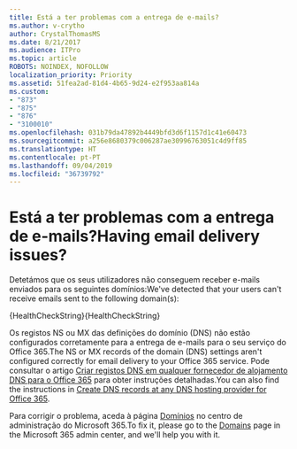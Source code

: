 ```yaml
---
title: Está a ter problemas com a entrega de e-mails?
ms.author: v-crytho
author: CrystalThomasMS
ms.date: 8/21/2017
ms.audience: ITPro
ms.topic: article
ROBOTS: NOINDEX, NOFOLLOW
localization_priority: Priority
ms.assetid: 51fea2ad-81d4-4b65-9d24-e2f953aa814a
ms.custom:
- "873"
- "875"
- "876"
- "3100010"
ms.openlocfilehash: 031b79da47892b4449bfd3d6f1157d1c41e60473
ms.sourcegitcommit: a256e8680379c006287ae30996763051c4d9ff85
ms.translationtype: HT
ms.contentlocale: pt-PT
ms.lasthandoff: 09/04/2019
ms.locfileid: "36739792"
---
```

# <a name="having-email-delivery-issues"></a><span data-ttu-id="da258-102">Está a ter problemas com a entrega de e-mails?</span><span class="sxs-lookup"><span data-stu-id="da258-102">Having email delivery issues?</span></span>

<span data-ttu-id="da258-103">Detetámos que os seus utilizadores não conseguem receber e-mails enviados para os seguintes domínios:</span><span class="sxs-lookup"><span data-stu-id="da258-103">We've detected that your users can't receive emails sent to the following domain(s):</span></span>
  
<span data-ttu-id="da258-104">{HealthCheckString}</span><span class="sxs-lookup"><span data-stu-id="da258-104">{HealthCheckString}</span></span>
  
<span data-ttu-id="da258-105">Os registos NS ou MX das definições do domínio (DNS) não estão configurados corretamente para a entrega de e-mails para o seu serviço do Office 365.</span><span class="sxs-lookup"><span data-stu-id="da258-105">The NS or MX records of the domain (DNS) settings aren't configured correctly for email delivery to your Office 365 service.</span></span> <span data-ttu-id="da258-106">Pode consultar o artigo [Criar registos DNS em qualquer fornecedor de alojamento DNS para o Office 365](https://docs.microsoft.com/office365/admin/get-help-with-domains/create-dns-records-at-any-dns-hosting-provider) para obter instruções detalhadas.</span><span class="sxs-lookup"><span data-stu-id="da258-106">You can also find the instructions in [Create DNS records at any DNS hosting provider for Office 365](https://docs.microsoft.com/office365/admin/get-help-with-domains/create-dns-records-at-any-dns-hosting-provider).</span></span>
  
<span data-ttu-id="da258-107">Para corrigir o problema, aceda à página [Domínios](https://admin.microsoft.com/adminportal/home#/Domains) no centro de administração do Microsoft 365.</span><span class="sxs-lookup"><span data-stu-id="da258-107">To fix it, please go to the [Domains](https://admin.microsoft.com/adminportal/home#/Domains) page in the Microsoft 365 admin center, and we'll help you with it.</span></span>
  
  